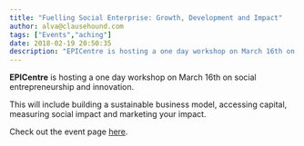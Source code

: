 ```yaml
---
title: "Fuelling Social Enterprise: Growth, Development and Impact"
author: alva@clausehound.com
tags: ["Events","aching"]
date: 2018-02-19 20:50:35
description: "EPICentre is hosting a one day workshop on March 16th on social entrepreneurship and innovation."
---
```




**EPICentre** is hosting a one day workshop on March 16th on social entrepreneurship and innovation.

This will include building a sustainable business model, accessing capital, measuring social impact and marketing your impact.

Check out the event page [here](http://www.epicentreuwindsor.ca/event/).
